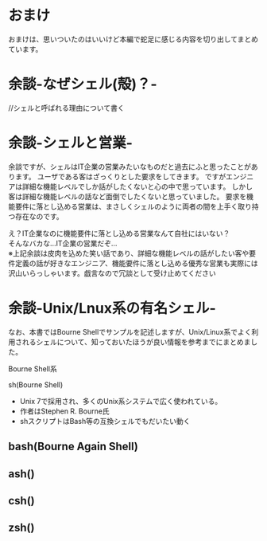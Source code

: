 # おまけ
おまけは、思いついたのはいいけど本編で蛇足に感じる内容を切り出してまとめています。

# 余談-なぜシェル(殻)？-
//シェルと呼ばれる理由について書く

# 余談-シェルと営業-
余談ですが、シェルはIT企業の営業みたいなものだと過去にふと思ったことがあります。
ユーザである客はざっくりとした要求をしてきます。
ですがエンジニアは詳細な機能レベルでしか話がしたくないと心の中で思っています。
しかし客は詳細な機能レベルの話など面倒でしたくないと思っていました。
要求を機能要件に落とし込める営業は、まさしくシェルのように両者の間を上手く取り持つ存在なのです。

え？IT企業なのに機能要件に落とし込める営業なんて自社にはいない？  
そんなバカな…IT企業の営業だぞ…  
※上記余談は皮肉を込めた笑い話であり、詳細な機能レベルの話がしたい客や要件定義の話が好きなエンジニア、機能要件に落とし込める優秀な営業も実際には沢山いらっしゃいます。戯言なので冗談として受け止めてください  

# 余談-Unix/Lnux系の有名シェル-
なお、本書ではBourne Shellでサンプルを記述しますが、Unix/Linux系でよく利用されるシェルについて、知っておいたほうが良い情報を参考までにまとめました。

Bourne Shell系

sh(Bourne Shell)
- Unix 7で採用され、多くのUnix系システムで広く使われている。
- 作者はStephen R. Bourne氏
- shスクリプトはBash等の互換シェルでもだいたい動く

bash(Bourne Again Shell)
- 

ash()
-

csh()
-

zsh()
-

